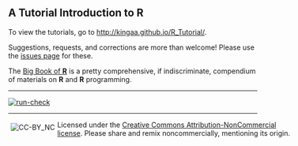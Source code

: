 ## A Tutorial Introduction to **R**

To view the tutorials, go to http://kingaa.github.io/R_Tutorial/.

Suggestions, requests, and corrections are more than welcome!
Please use the [issues page](https://github.com/kingaa/R_Tutorial/issues/) for these.

The [Big Book of **R**](https://www.bigbookofr.com/) is a pretty comprehensive, if indiscriminate, compendium of materials on **R** and **R** programming.

--------------------------

[![run-check](https://github.com/kingaa/R_Tutorial/actions/workflows/run-check.yml/badge.svg)](https://github.com/kingaa/R_Tutorial/actions/workflows/run-check.yml)

----------------------------

<div id="license" style="width: 42em; padding-bottom: 10px;">
<img style="float: left; vertical-align: text-bottom; padding: 5px;" src="https://kingaa.github.io/R_Tutorial/cc-by-nc.png" alt="CC-BY_NC">
<p>
  Licensed under the <a href="http://creativecommons.org/licenses/by-nc/4.0/">Creative Commons Attribution-NonCommercial license</a>.
  Please share and remix noncommercially, mentioning its origin.
</p>
</div>
